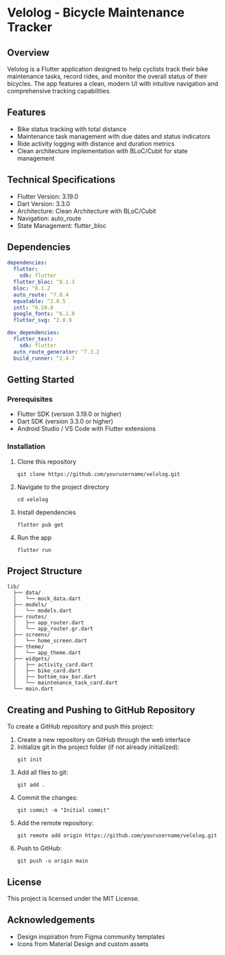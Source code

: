 # Velolog - Bicycle Maintenance Tracker

## Overview
Velolog is a Flutter application designed to help cyclists track their bike maintenance tasks, record rides, and monitor the overall status of their bicycles. The app features a clean, modern UI with intuitive navigation and comprehensive tracking capabilities.

## Features
- Bike status tracking with total distance
- Maintenance task management with due dates and status indicators
- Ride activity logging with distance and duration metrics
- Clean architecture implementation with BLoC/Cubit for state management

## Technical Specifications
- Flutter Version: 3.19.0
- Dart Version: 3.3.0
- Architecture: Clean Architecture with BLoC/Cubit
- Navigation: auto_route
- State Management: flutter_bloc

## Dependencies
```yaml
dependencies:
  flutter:
    sdk: flutter
  flutter_bloc: ^8.1.3
  bloc: ^8.1.2
  auto_route: ^7.8.4
  equatable: ^2.0.5
  intl: ^0.19.0
  google_fonts: ^6.1.0
  flutter_svg: ^2.0.9

dev_dependencies:
  flutter_test:
    sdk: flutter
  auto_route_generator: ^7.3.2
  build_runner: ^2.4.7
```

## Getting Started

### Prerequisites
- Flutter SDK (version 3.19.0 or higher)
- Dart SDK (version 3.3.0 or higher)
- Android Studio / VS Code with Flutter extensions

### Installation
1. Clone this repository
   ```
   git clone https://github.com/yourusername/velolog.git
   ```
2. Navigate to the project directory
   ```
   cd velolog
   ```
3. Install dependencies
   ```
   flutter pub get
   ```
4. Run the app
   ```
   flutter run
   ```

## Project Structure
```
lib/
  ├── data/
  │   └── mock_data.dart
  ├── models/
  │   └── models.dart
  ├── routes/
  │   ├── app_router.dart
  │   └── app_router.gr.dart
  ├── screens/
  │   └── home_screen.dart
  ├── theme/
  │   └── app_theme.dart
  ├── widgets/
  │   ├── activity_card.dart
  │   ├── bike_card.dart
  │   ├── bottom_nav_bar.dart
  │   └── maintenance_task_card.dart
  └── main.dart
```

## Creating and Pushing to GitHub Repository

To create a GitHub repository and push this project:

1. Create a new repository on GitHub through the web interface
2. Initialize git in the project folder (if not already initialized):
   ```
   git init
   ```
3. Add all files to git:
   ```
   git add .
   ```
4. Commit the changes:
   ```
   git commit -m "Initial commit"
   ```
5. Add the remote repository:
   ```
   git remote add origin https://github.com/yourusername/velolog.git
   ```
6. Push to GitHub:
   ```
   git push -u origin main
   ```

## License
This project is licensed under the MIT License.

## Acknowledgements
- Design inspiration from Figma community templates
- Icons from Material Design and custom assets
